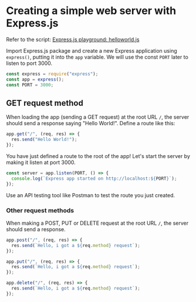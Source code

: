 # Creating a simple web server with Express.js

Refer to the script: [Express.js playground: helloworld.js](https://github.com/thoughtworks-jumpstart/express-playground/blob/master/helloworld.js)

Import Express.js package and create a new Express application using `express()`, putting it into the `app` variable. We will use the const `PORT` later to listen to port 3000.

```js
const express = require("express");
const app = express();
const PORT = 3000;
```

## GET request method

When loading the app (sending a GET request) at the root URL `/`, the server should send a response saying "Hello World!". Define a route like this:

```js
app.get("/", (req, res) => {
  res.send("Hello World!");
});
```

You have just defined a route to the root of the app! Let's start the server by making it listen at port 3000.

```js
const server = app.listen(PORT, () => {
  console.log(`Express app started on http://localhost:${PORT}`);
});
```

Use an API testing tool like Postman to test the route you just created.

### Other request methods

When making a POST, PUT or DELETE request at the root URL `/`, the server should send a response.

```js
app.post("/", (req, res) => {
  res.send(`Hello, i got a ${req.method} request`);
});

app.put("/", (req, res) => {
  res.send(`Hello, i got a ${req.method} request`);
});

app.delete("/", (req, res) => {
  res.send(`Hello, i got a ${req.method} request`);
});
```
